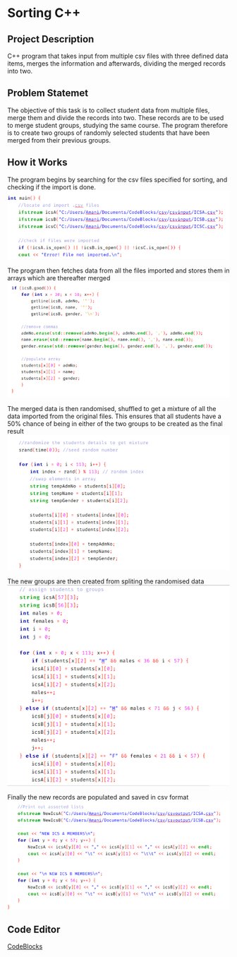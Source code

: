 # Sorting C++

## Project Description

C++ program that takes input from multiple csv files with three defined data items, merges the information and afterwards, dividing the merged records into two.

## Problem Statemet

The objective of this task is to collect student data from multiple files, merge them and divide the records into two. These records are to be used to merge student groups, studying the same course. The program therefore is to create two groups of randomly selected students that have been merged from their previous groups.

## How it Works

The program begins by searching for the csv files specified for sorting, and checking if the import is done.
![](images/import.PNG)

The program then fetches data from all the files imported and stores them in arrays which are thereafter merged
![](images/merge.PNG)

The merged data is then randomised, shuffled to get a mixture of all the data imported from the original files. This ensures that all students have a 50% chance of being in either of the two groups to be created as the final result
![](images/shuffling.PNG)

The new groups are then created from spliting the randomised data
![](images/new%20group.PNG)

Finally the new records are populated and saved in csv format
![](images/records.PNG)

## Code Editor

[CodeBlocks](https://www.codeblocks.org/)
